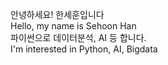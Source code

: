 안녕하세요! 한세훈입니다  
Hello, my name is Sehoon Han  
파이썬으로 데이터분석, AI 등 합니다.  
I'm interested in Python, AI, Bigdata